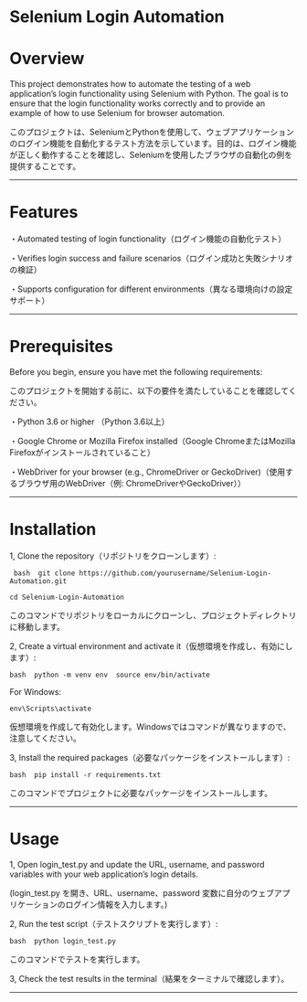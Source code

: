 

# Selenium Login Automation

# Overview

This project demonstrates how to automate the testing of a web application’s login functionality using Selenium with Python. The goal is to ensure that the login functionality works correctly and to provide an example of how to use Selenium for browser automation.

このプロジェクトは、SeleniumとPythonを使用して、ウェブアプリケーションのログイン機能を自動化するテスト方法を示しています。目的は、ログイン機能が正しく動作することを確認し、Seleniumを使用したブラウザの自動化の例を提供することです。

---
# Features

・Automated testing of login functionality（ログイン機能の自動化テスト）

・Verifies login success and failure scenarios（ログイン成功と失敗シナリオの検証）

・Supports configuration for different environments（異なる環境向けの設定サポート）

---
# Prerequisites

Before you begin, ensure you have met the following requirements:

このプロジェクトを開始する前に、以下の要件を満たしていることを確認してください。


・Python 3.6 or higher （Python 3.6以上）

・Google Chrome or Mozilla Firefox installed（Google ChromeまたはMozilla Firefoxがインストールされていること）

・WebDriver for your browser (e.g., ChromeDriver or GeckoDriver)（使用するブラウザ用のWebDriver（例: ChromeDriverやGeckoDriver））

---
# Installation

1, Clone the repository（リポジトリをクローンします）:

``` bash  git clone https://github.com/yourusername/Selenium-Login-Automation.git```

```cd Selenium-Login-Automation  ```
 
このコマンドでリポジトリをローカルにクローンし、プロジェクトディレクトリに移動します。


2, Create a virtual environment and activate it（仮想環境を作成し、有効にします）:

```bash  python -m venv env  source env/bin/activate ```

For Windows:

```env\Scripts\activate``` 

仮想環境を作成して有効化します。Windowsではコマンドが異なりますので、注意してください。



3, Install the required packages（必要なパッケージをインストールします）:

``` bash  pip install -r requirements.txt ```
 
 このコマンドでプロジェクトに必要なパッケージをインストールします。
 
---
# Usage

1, Open login_test.py and update the URL, username, and password variables with your web application’s login details.

(login_test.py を開き、URL、username、password 変数に自分のウェブアプリケーションのログイン情報を入力します。)



2, Run the test script（テストスクリプトを実行します）:

``` bash  python login_test.py  ```
 
このコマンドでテストを実行します。


3, Check the test results in the terminal（結果をターミナルで確認します）。

---
